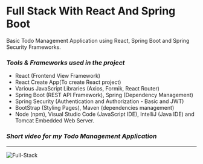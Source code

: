 # **Full Stack With React And Spring Boot**
Basic Todo Management Application using React, Spring Boot and Spring Security Frameworks.

### **_Tools & Frameworks used in the project_**
* React (Frontend View Framework)
* React Create App(To create React project)
* Various JavaScript Libraries (Axios, Formik, React Router)
* Spring Boot (REST API Framework), Spring (Dependency Management)
* Spring Security (Authentication and Authorization - Basic and JWT)
* BootStrap (Styling Pages), Maven (dependencies management)
* Node (npm), Visual Studio Code (JavaScript IDE), IntelliJ (Java IDE) and Tomcat Embedded Web Server.

### **_Short video for my Todo Management Application_**
---
![Full-Stack](https://user-images.githubusercontent.com/49817134/197610529-28fe006b-deaa-4ac0-92ee-f1d0ace18cc7.gif)
